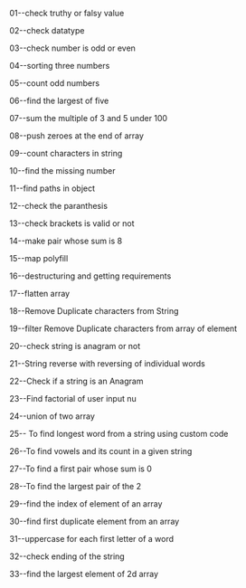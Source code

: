 01--check truthy or falsy value

02--check datatype

03--check number is odd or even

04--sorting three numbers

05--count odd numbers

06--find the largest of five

07--sum the multiple of 3 and 5 under 100

08--push zeroes at the end of array

09--count characters in string

10--find the missing number

11--find paths in object

12--check the paranthesis

13--check brackets is valid or not

14--make pair whose sum is 8

15--map polyfill

16--destructuring and getting requirements

17--flatten array

18--Remove Duplicate characters from String

19--filter Remove Duplicate characters from array of element

20--check string is anagram or not

21--String reverse with reversing of individual words

22--Check if a string is an Anagram

23--Find factorial of user input nu

24--union of two array

25-- To find longest word from a string using custom code

26--To find vowels and its count in a given string

27--To find a first pair whose sum is 0

28--To find the largest pair of the 2

29--find the index of element of an array

30--find first duplicate element from an array

31--uppercase for each first letter of a word

32--check ending of the string

33--find the largest element of 2d array
